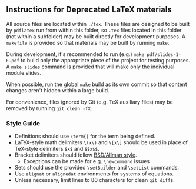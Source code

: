 ## Instructions for Deprecated LaTeX materials

All source files are located within `./tex`. These files are designed
to be built by `pdflatex` run from within this folder, so `.tex` files
located in this folder (not within a subfolder) may be built directly
for development purposes. A `makefile` is provided so that materials may
be built by running `make`.

During development, it's recommended to run (e.g.) `make pdf/slides-1-E.pdf`
to build only the appropriate piece of the project for testing purposes.
A `make slides` command is provided that will make only the individual module slides.

When possible, run the global `make` build as its own commit so that content
changes aren't hidden within a large build. 
 
For convenience, files ignored by Git (e.g. TeX auxiliary files) may be
removed by running `git clean -fX`.

### Style Guide

- Definitions should use `\term{}` for the term being defined.
- LaTeX-style math delimiters `\(x\)` and `\[x\]` should be used in
  place of TeX-style delimiters `$x$` and `$$x$$`.
- Bracket delimiters should follow [BSD/Allman style][allman].
    - Exceptions can be made for e.g. `\newcommand` issues
- Sets should use the provided `\setBuilder` and `\setList` commands.
- Use `alignat` or `alignedat` environments for systems of equations.
- Unless necessary, limit lines to 80 characters for clean `git diff`s.


[allman]: https://en.wikipedia.org/wiki/Indentation_style#Allman_style
